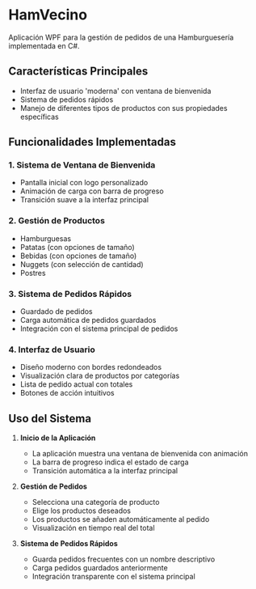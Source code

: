 # HamVecino

Aplicación WPF para la gestión de pedidos de una Hamburguesería implementada en C#.

## Características Principales

- Interfaz de usuario 'moderna' con ventana de bienvenida
- Sistema de pedidos rápidos 
- Manejo de diferentes tipos de productos con sus propiedades específicas

## Funcionalidades Implementadas

### 1. Sistema de Ventana de Bienvenida
- Pantalla inicial con logo personalizado
- Animación de carga con barra de progreso
- Transición suave a la interfaz principal

### 2. Gestión de Productos
- Hamburguesas
- Patatas (con opciones de tamaño)
- Bebidas (con opciones de tamaño)
- Nuggets (con selección de cantidad)
- Postres

### 3. Sistema de Pedidos Rápidos
- Guardado de pedidos
- Carga automática de pedidos guardados
- Integración con el sistema principal de pedidos

### 4. Interfaz de Usuario
- Diseño moderno con bordes redondeados
- Visualización clara de productos por categorías
- Lista de pedido actual con totales
- Botones de acción intuitivos

## Uso del Sistema

1. **Inicio de la Aplicación**
   - La aplicación muestra una ventana de bienvenida con animación
   - La barra de progreso indica el estado de carga
   - Transición automática a la interfaz principal

2. **Gestión de Pedidos**
   - Selecciona una categoría de producto
   - Elige los productos deseados
   - Los productos se añaden automáticamente al pedido
   - Visualización en tiempo real del total

3. **Sistema de Pedidos Rápidos**
   - Guarda pedidos frecuentes con un nombre descriptivo
   - Carga pedidos guardados anteriormente
   - Integración transparente con el sistema principal